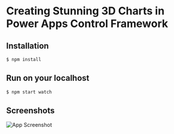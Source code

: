 # Creating Stunning 3D Charts in Power Apps Control Framework


## Installation
```sh
$ npm install
```


## Run on your localhost
```sh
$ npm start watch
```

## Screenshots

![App Screenshot](https://res.cloudinary.com/pakgarage/image/upload/v1725017568/Screenshot_2024-08-30_162942_ushhug.png)
